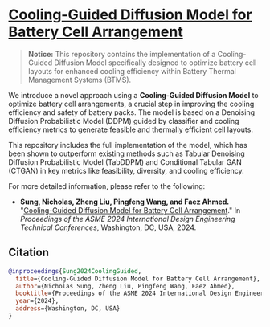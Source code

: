 # [Cooling-Guided Diffusion Model for Battery Cell Arrangement](https://github.com/nicksungg/Cooling-Guided-Diffusion-Model-for-Battery-Cell-Arrangement)

> **Notice:** This repository contains the implementation of a Cooling-Guided Diffusion Model specifically designed to optimize battery cell layouts for enhanced cooling efficiency within Battery Thermal Management Systems (BTMS).

We introduce a novel approach using a **Cooling-Guided Diffusion Model** to optimize battery cell arrangements, a crucial step in improving the cooling efficiency and safety of battery packs. The model is based on a Denoising Diffusion Probabilistic Model (DDPM) guided by classifier and cooling efficiency metrics to generate feasible and thermally efficient cell layouts.

This repository includes the full implementation of the model, which has been shown to outperform existing methods such as Tabular Denoising Diffusion Probabilistic Model (TabDDPM) and Conditional Tabular GAN (CTGAN) in key metrics like feasibility, diversity, and cooling efficiency.

For more detailed information, please refer to the following:

- **Sung, Nicholas, Zheng Liu, Pingfeng Wang, and Faez Ahmed.** "[Cooling-Guided Diffusion Model for Battery Cell Arrangement](https://arxiv.org/abs/2403.10566)." In *Proceedings of the ASME 2024 International Design Engineering Technical Conferences*, Washington, DC, USA, 2024.

## Citation

```bibtex
@inproceedings{Sung2024CoolingGuided,
  title={Cooling-Guided Diffusion Model for Battery Cell Arrangement},
  author={Nicholas Sung, Zheng Liu, Pingfeng Wang, Faez Ahmed},
  booktitle={Proceedings of the ASME 2024 International Design Engineering Technical Conferences},
  year={2024},
  address={Washington, DC, USA}
}
